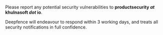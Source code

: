Please report any potential security vulnerabilities to **productsecurity *at* khulnasoft *dot* io**. 

Deepfence will endeavour to respond within 3 working days, and treats all security notifications in full confidence.
